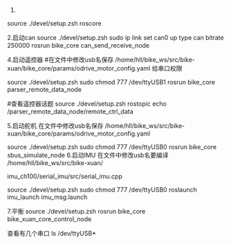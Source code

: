 1.
source ./devel/setup.zsh
roscore

2.启动can
source ./devel/setup.zsh
sudo ip link set can0 up type can bitrate 250000
rosrun bike_core can_send_receive_node
  
4.启动遥控器
#在文件中修改usb名保存
/home/hll/bike_ws/src/bike-xuan/bike_core/params/odrive_motor_config.yaml
给串口权限

source ./devel/setup.zsh
sudo chmod 777 /dev/ttyUSB1
rosrun bike_core parser_remote_data_node

#查看遥控器话题
source ./devel/setup.zsh
rostopic echo /parser_remote_data_node/remote_ctrl_data

5.启动舵机
在文件中修改usb名保存
/home/hll/bike_ws/src/bike-xuan/bike_core/params/odrive_motor_config.yaml

source ./devel/setup.zsh
sudo chmod 777 /dev/ttyUSB0
rosrun bike_core sbus_simulate_node
6.启动IMU
在文件中修改usb名要编译
/home/hll/bike_ws/src/bike-xuan/

imu_ch100/serial_imu/src/serial_imu.cpp

source ./devel/setup.zsh
sudo chmod 777 /dev/ttyUSB0
roslaunch imu_launch imu_msg.launch

7.平衡
source ./devel/setup.zsh
rosrun bike_core bike_xuan_core_control_node

查看有几个串口
ls /dev/ttyUSB*


